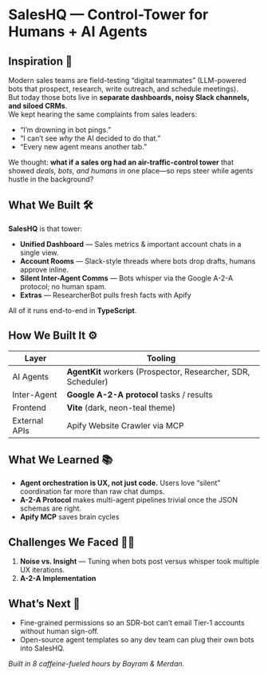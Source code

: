 # SalesHQ — Control-Tower for Humans + AI Agents

## Inspiration 🚀
Modern sales teams are field-testing “digital teammates” (LLM-powered bots that prospect, research, write outreach, and schedule meetings).  
But today those bots live in **separate dashboards, noisy Slack channels, and siloed CRMs**.  
We kept hearing the same complaints from sales leaders:

* “I’m drowning in bot pings.”  
* “I can’t see *why* the AI decided to do that.”  
* “Every new agent means another tab.”  

We thought: **what if a sales org had an air-traffic-control tower** that showed *deals, bots, and humans* in one place—so reps steer while agents hustle in the background?

## What We Built 🛠️
**SalesHQ** is that tower:

* **Unified Dashboard** — Sales metrics & important account chats in a single view.  
* **Account Rooms** — Slack-style threads where bots drop drafts, humans approve inline.  
* **Silent Inter-Agent Comms** — Bots whisper via the Google A-2-A protocol; no human spam.  
* **Extras** — ResearcherBot pulls fresh facts with Apify

All of it runs end-to-end in **TypeScript**.

## How We Built It ⚙️
| Layer | Tooling |
|-------|---------|
| AI Agents | **AgentKit** workers (Prospector, Researcher, SDR, Scheduler) |
| Inter-Agent |**Google A-2-A protocol** tasks / results |
| Frontend | **Vite** (dark, neon-teal theme) |
| External APIs | Apify Website Crawler via MCP |

## What We Learned 📚
* **Agent orchestration is UX, not just code.** Users love “silent” coordination far more than raw chat dumps.  
* **A-2-A Protocol** makes multi-agent pipelines trivial once the JSON schemas are right.  
* **Apify MCP** saves brain cycles

## Challenges We Faced 🧗‍♂️
1. **Noise vs. Insight** — Tuning when bots post versus whisper took multiple UX iterations.  
2. **A-2-A Implementation** 

## What’s Next 🌱
* Fine-grained permissions so an SDR-bot can’t email Tier-1 accounts without human sign-off.  
* Open-source agent templates so any dev team can plug their own bots into SalesHQ.

*Built in 8 caffeine-fueled hours by Bayram & Merdan.*
